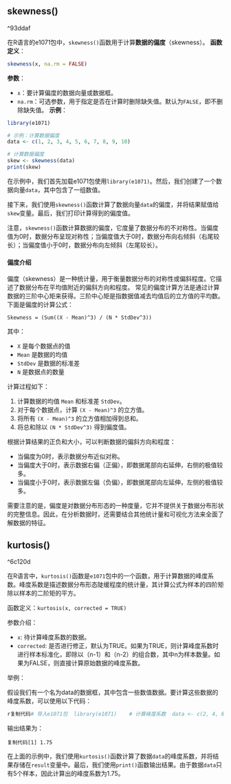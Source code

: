 
## skewness()

^93ddaf

在R语言的e1071包中，`skewness()`函数用于计算**数据的偏度**（skewness）。
**函数定义**：
```R
skewness(x, na.rm = FALSE)
```
**参数**：
- `x`：要计算偏度的数据向量或数据框。
- `na.rm`：可选参数，用于指定是否在计算时删除缺失值。默认为`FALSE`，即不删除缺失值。
**示例**：
```R
library(e1071)

# 示例：计算数据偏度
data <- c(1, 2, 3, 4, 5, 6, 7, 8, 9, 10)

# 计算数据偏度
skew <- skewness(data)
print(skew)
```
在示例中，我们首先加载e1071包使用`library(e1071)`。然后，我们创建了一个数据向量`data`，其中包含了一组数值。

接下来，我们使用`skewness()`函数计算了数据向量`data`的偏度，并将结果赋值给`skew`变量。最后，我们打印计算得到的偏度值。

注意，`skewness()`函数计算数据的偏度，它度量了数据分布的不对称性。当偏度值为0时，数据分布呈现对称性；当偏度值大于0时，数据分布向右倾斜（右尾较长）；当偏度值小于0时，数据分布向左倾斜（左尾较长）。

#### 偏度介绍
偏度（skewness）是一种统计量，用于衡量数据分布的对称性或偏斜程度。它描述了数据分布在平均值附近的偏斜方向和程度。
常见的偏度计算方法是通过计算数据的三阶中心矩来获得。三阶中心矩是指数据值减去均值后的立方值的平均数。
下面是偏度的计算公式：
```
Skewness = (Sum((X - Mean)^3) / (N * StdDev^3))
```
其中：
- `X` 是每个数据点的值
- `Mean` 是数据的均值
- `StdDev` 是数据的标准差
- `N` 是数据点的数量

计算过程如下：
1. 计算数据的均值 `Mean` 和标准差 `StdDev`。
2. 对于每个数据点，计算 `(X - Mean)^3` 的立方值。
3. 将所有 `(X - Mean)^3` 的立方值相加得到总和。
4. 将总和除以 `(N * StdDev^3)` 得到偏度值。

根据计算结果的正负和大小，可以判断数据的偏斜方向和程度：
- 当偏度为0时，表示数据分布近似对称。
- 当偏度大于0时，表示数据右偏（正偏），即数据尾部向右延伸，右侧的极值较多。
- 当偏度小于0时，表示数据左偏（负偏），即数据尾部向左延伸，左侧的极值较多。

需要注意的是，偏度是对数据分布形态的一种度量，它并不提供关于数据分布形状的完整信息。因此，在分析数据时，还需要结合其他统计量和可视化方法来全面了解数据的特征。

## kurtosis()

^6c120d

在R语言中，`kurtosis()`函数是`e1071`包中的一个函数，用于计算数据的峰度系数。峰度系数是描述数据分布形态陡缓程度的统计量，其计算公式为样本的四阶矩除以样本的二阶矩的平方。

函数定义：`kurtosis(x, corrected = TRUE)`

参数介绍：

- `x`: 待计算峰度系数的数据。
- `corrected`: 是否进行修正，默认为TRUE。如果为TRUE，则计算峰度系数时进行样本标准化，即除以（n-1）和（n-2）的组合数，其中n为样本数量。如果为FALSE，则直接计算原始数据的峰度系数。

举例：

假设我们有一个名为data的数据框，其中包含一些数值数据。要计算这些数据的峰度系数，可以使用以下代码：

```r
r复制代码# 导入e1071包  library(e1071)    # 计算峰度系数  data <- c(2, 4, 6, 8, 10)  result <- kurtosis(data)  print(result)
```

输出结果为：

```
复制代码[1] 1.75
```

在上面的示例中，我们使用`kurtosis()`函数计算了数据`data`的峰度系数，并将结果存储在`result`变量中。最后，我们使用`print()`函数输出结果。由于数据`data`只有5个样本，因此计算出的峰度系数为1.75。